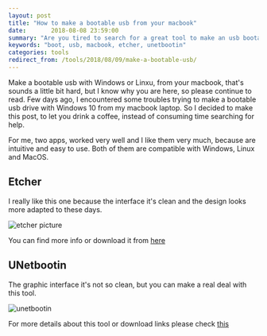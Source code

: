 ```yaml
---
layout: post
title: "How to make a bootable usb from your macbook"
date:       2018-08-08 23:59:00
summary: "Are you tired to search for a great tool to make an usb bootable from your macbook ? Check this out and find two of the best tools: Etcher or UNetbootin"
keywords: "boot, usb, macbook, etcher, unetbootin"
categories: tools
redirect_from: /tools/2018/08/09/make-a-bootable-usb/
---
```


Make a bootable usb with Windows or Linxu, from your macbook, that's sounds a little bit hard, but I know why you are here, so please continue to read. Few days ago, I encountered some troubles trying to make a bootable usb drive with Windows 10 from my macbook laptop. So I decided to make this post, to let you drink a coffee, instead of consuming time searching for help.

For me, two apps, worked very well and I like them very much, because are intuitive and easy to use. Both of them are compatible with Windows, Linux and MacOS.

## Etcher

I really like this one because the interface it's clean and the design looks more adapted to these days.

![etcher picture](https://etcher.io/static/screenshot.gif)

You can find more info or download it from [here](https://etcher.io/)

## UNetbootin

The graphic interface it's not so clean, but you can make a real deal with this tool.

![unetbootin](http://unetbootin.github.io/screenshot4.jpg)

For more details about this tool or download links please check [this](http://unetbootin.github.io/)

